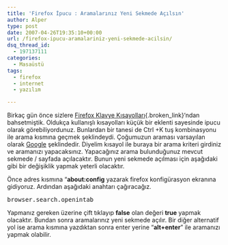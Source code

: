 ```yaml
---
title: 'Firefox İpucu : Aramalarınız Yeni Sekmede Açılsın'
author: Alper
type: post
date: 2007-04-26T19:35:10+00:00
url: /firefox-ipucu-aramalariniz-yeni-sekmede-acilsin/
dsq_thread_id:
  - 197137111
categories:
  - Masaüstü
tags:
  - firefox
  - internet
  - yazılım

---
```

Birkaç gün önce sizlere [Firefox Klavye Kısayolları][1]{.broken_link}&#8216;ndan bahsetmiştik. Oldukça kullanışlı kısayolları küçük bir eklenti sayesinde ipucu olarak görebiliyordunuz. Bunlardan bir tanesi de Ctrl +K tuş kombinasyonu ile arama kısmına geçmek şeklindeydi. Çoğumuzun araması varsayılan olarak [Google][2] şeklindedir. Diyelim kısayol ile buraya bir arama kriteri girdiniz ve aramanızı yapacaksınız. Yapacağınız arama bulunduğunuz mevcut sekmede / sayfada açılacaktır. Bunun yeni sekmede açılması için aşağıdaki gibi bir değişiklik yapmak yeterli olacaktır.

Önce adres kısmına &#8220;**about:config** yazarak firefox konfigürasyon ekranına gidiyoruz. Ardından aşağıdaki anahtarı çağıracağız.

<pre>browser.search.openintab</pre>

Yapmanız gereken üzerine çift tıklayıp **false** olan değeri **true** yapmak olacaktır. Bundan sonra aramalarınız yeni sekmede açılır. Bir diğer alternatif yol ise arama kısmına yazdıktan sonra enter yerine &#8220;**alt+enter**&#8221; ile aramanızı yapmak olabilir.

 [1]: https://www.murekkep.org/firefox-klavye-kisayollari-261
 [2]: https://www.google.com.tr